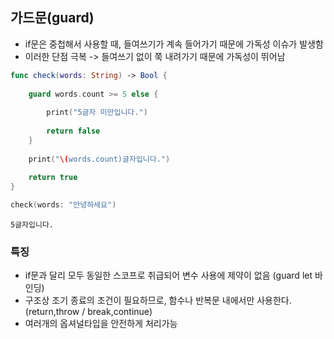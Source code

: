 ## 가드문(guard)
+ if문은 중첩해서 사용할 때, 들여쓰기가 계속 들어가기 때문에 가독성 이슈가 발생함
+ 이러한 단점 극복 -> 들여쓰기 없이 쭉 내려가기 때문에 가독성이 뛰어남

~~~swift
func check(words: String) -> Bool {
    
    guard words.count >= 5 else {
        
        print("5글자 미만입니다.")
        
        return false      
    }
    
    print("\(words.count)글자입니다.")
    
    return true
}

check(words: "안녕하세요")
~~~ 
    5글자입니다.


### 특징

+ if문과 달리 모두 동일한 스코프로 취급되어 변수 사용에 제약이 없음 (guard let 바인딩)
+ 구조상 조기 종료의 조건이 필요하므로, 함수나 반복문 내에서만 사용한다. (return,throw / break,continue)
+ 여러개의 옵셔널타입을 안전하게 처리가능
